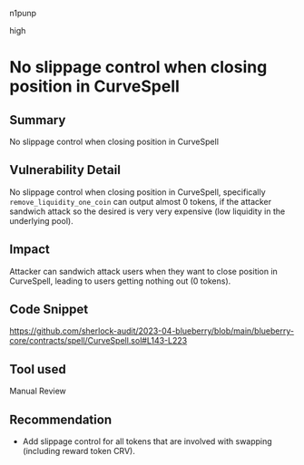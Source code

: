 n1punp

high

# No slippage control when closing position in CurveSpell

## Summary
No slippage control when closing position in CurveSpell

## Vulnerability Detail
No slippage control when closing position in CurveSpell, specifically `remove_liquidity_one_coin` can output almost 0 tokens, if the attacker sandwich attack so the desired is very very expensive (low liquidity in the underlying pool).

## Impact
Attacker can sandwich attack users when they want to close position in CurveSpell, leading to users getting nothing out (0 tokens).

## Code Snippet
https://github.com/sherlock-audit/2023-04-blueberry/blob/main/blueberry-core/contracts/spell/CurveSpell.sol#L143-L223

## Tool used

Manual Review

## Recommendation
- Add slippage control for all tokens that are involved with swapping (including reward token CRV).
